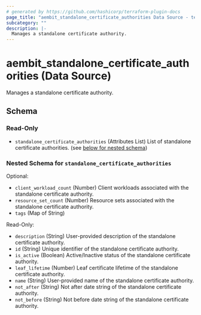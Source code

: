 ```yaml
---
# generated by https://github.com/hashicorp/terraform-plugin-docs
page_title: "aembit_standalone_certificate_authorities Data Source - terraform-provider-aembit"
subcategory: ""
description: |-
  Manages a standalone certificate authority.
---
```


# aembit_standalone_certificate_authorities (Data Source)

Manages a standalone certificate authority.



<!-- schema generated by tfplugindocs -->
## Schema

### Read-Only

- `standalone_certificate_authorities` (Attributes List) List of standalone certificate authorities. (see [below for nested schema](#nestedatt--standalone_certificate_authorities))

<a id="nestedatt--standalone_certificate_authorities"></a>
### Nested Schema for `standalone_certificate_authorities`

Optional:

- `client_workload_count` (Number) Client workloads associated with the standalone certificate authority.
- `resource_set_count` (Number) Resource sets associated with the standalone certificate authority.
- `tags` (Map of String)

Read-Only:

- `description` (String) User-provided description of the standalone certificate authority.
- `id` (String) Unique identifier of the standalone certificate authority.
- `is_active` (Boolean) Active/Inactive status of the standalone certificate authority.
- `leaf_lifetime` (Number) Leaf certificate lifetime of the standalone certificate authority.
- `name` (String) User-provided name of the standalone certificate authority.
- `not_after` (String) Not after date string of the standalone certificate authority.
- `not_before` (String) Not before date string of the standalone certificate authority.
